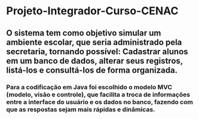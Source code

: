 # Projeto-Integrador-Curso-CENAC
## O sistema tem como objetivo simular um ambiente escolar, que seria administrado pela secretaria, tornando possível: Cadastrar alunos em um banco de dados, alterar seus registros, listá-los e consultá-los de forma organizada.
### Para a codificação em Java foi escolhido o modelo MVC (modelo, visão e controle), que facilita a troca de informações entre a interface do usuário e os dados no banco, fazendo com que as respostas sejam mais rápidas e dinâmicas.
